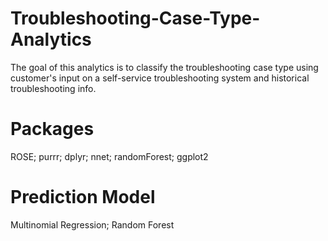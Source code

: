 # Troubleshooting-Case-Type-Analytics
The goal of this analytics is to classify the troubleshooting case type using customer's input on a self-service troubleshooting system and historical troubleshooting info.

# Packages
ROSE;
purrr;
dplyr;
nnet;
randomForest;
ggplot2

# Prediction Model
Multinomial Regression;
Random Forest
